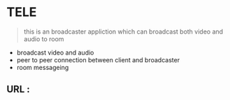 # TELE

> this is an broadcaster appliction which can broadcast both video and audio to room 

- broadcast video and audio 
- peer to peer connection between client and broadcaster
- room messageing 

## URL : 